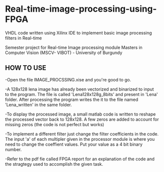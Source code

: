 # Real-time-image-processing-using-FPGA
VHDL code written using Xilinx IDE to implement basic image processing filters in Real-time

Semester project for Real-time Image processing module
Masters in Computer Vision (MSCV- VIBOT) - University of Burgundy


## HOW TO USE

-Open the file IMAGE_PROCSSING.xise and you're good to go.

-A 128x128 lena image has already been vectorized and binarized to input to the program. The file is called 'Lena128x128g_8bits' and present in 'Lena' folder. After processing the program writes the it to the file named 'Lena_written' in the same folder.

-To display the processed image, a small matlab code is written to reshape the processed vector back to 128x128.
A few zeros are added to account for missing zeros (the code is not perfect but works)

-To implement a different filter just change the filter coefficients in the code. The input 'a' of each multipler given in the processor module is where you need to change the coeffient values. Put your value as a 4 bit binary number.

-Refer to the pdf fie called FPGA report for an explanation of the code and the stragtegy used to accomplish the given task.
